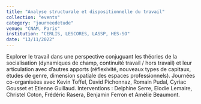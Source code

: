 ```yaml
---
title: "Analyse structurale et dispositionnelle du travail"
collection: "events"
category: "journeedetude"
venue: "CNAM, Paris"
institution: "CERLIS, LESCORES, LASSP, HES-SO"
date: "13/11/2022"
---
```

Explorer le travail dans une perspective conjuguant les théories de la socialisation (dynamiques de champ, continuité travail / hors travail) et leur articulation avec d’autres apports (réflexivité, nouveaux types de capitaux, études de genre, dimension spatiale des espaces professionnels). Journées co-organisées avec Kevin Toffel, David Pichonnaz, Romain Pudal, Cyriac Gousset et Etienne Guillaud. Interventions : Delphine Serre, Elodie Lemaire, Christel Coton, Frédéric Rasera, Benjamin Ferron et Amélie Beaumont. 